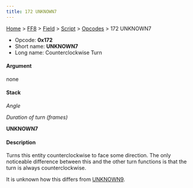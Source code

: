 ```yaml
---
title: 172 UNKNOWN7
---
```


[Home](/Main%20Page.md) > [FF8](/FF8.md) > [Field](/FF8/Field.md) > [Script](/FF8/Field/Script.md) > [Opcodes](/FF8/Field/Script/Opcodes.md) > 172 UNKNOWN7

-   Opcode: **0x172**
-   Short name: **UNKNOWN7**
-   Long name: Counterclockwise Turn

#### Argument

none

#### Stack

  
*Angle*

*Duration of turn (frames)*

**UNKNOWN7**

#### Description

Turns this entity counterclockwise to face some direction. The only
noticeable difference between this and the other turn functions is that
the turn is always counterclockwise.

It is unknown how this differs from [UNKNOWN9][].

  [UNKNOWN9]: /FF8/Field/Script/Opcodes/174%20UNKNOWN9.md "wikilink"
